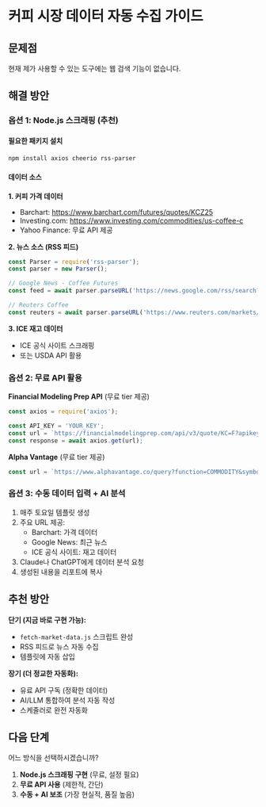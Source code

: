 # 커피 시장 데이터 자동 수집 가이드

## 문제점
현재 제가 사용할 수 있는 도구에는 웹 검색 기능이 없습니다.

## 해결 방안

### 옵션 1: Node.js 스크래핑 (추천)

#### 필요한 패키지 설치
```bash
npm install axios cheerio rss-parser
```

#### 데이터 소스

**1. 커피 가격 데이터**
- Barchart: https://www.barchart.com/futures/quotes/KCZ25
- Investing.com: https://www.investing.com/commodities/us-coffee-c
- Yahoo Finance: 무료 API 제공

**2. 뉴스 소스 (RSS 피드)**
```javascript
const Parser = require('rss-parser');
const parser = new Parser();

// Google News - Coffee Futures
const feed = await parser.parseURL('https://news.google.com/rss/search?q=coffee+futures');

// Reuters Coffee
const reuters = await parser.parseURL('https://www.reuters.com/markets/commodities/');
```

**3. ICE 재고 데이터**
- ICE 공식 사이트 스크래핑
- 또는 USDA API 활용

### 옵션 2: 무료 API 활용

**Financial Modeling Prep API** (무료 tier 제공)
```javascript
const axios = require('axios');

const API_KEY = 'YOUR_KEY';
const url = `https://financialmodelingprep.com/api/v3/quote/KC=F?apikey=${API_KEY}`;
const response = await axios.get(url);
```

**Alpha Vantage** (무료 tier 제공)
```javascript
const url = `https://www.alphavantage.co/query?function=COMMODITY&symbol=COFFEE&apikey=${API_KEY}`;
```

### 옵션 3: 수동 데이터 입력 + AI 분석

1. 매주 토요일 템플릿 생성
2. 주요 URL 제공:
   - Barchart: 가격 데이터
   - Google News: 최근 뉴스
   - ICE 공식 사이트: 재고 데이터
3. Claude나 ChatGPT에게 데이터 분석 요청
4. 생성된 내용을 리포트에 복사

## 추천 방안

**단기 (지금 바로 구현 가능):**
- `fetch-market-data.js` 스크립트 완성
- RSS 피드로 뉴스 자동 수집
- 템플릿에 자동 삽입

**장기 (더 정교한 자동화):**
- 유료 API 구독 (정확한 데이터)
- AI/LLM 통합하여 분석 자동 작성
- 스케줄러로 완전 자동화

## 다음 단계

어느 방식을 선택하시겠습니까?

1. **Node.js 스크래핑 구현** (무료, 설정 필요)
2. **무료 API 사용** (제한적, 간단)
3. **수동 + AI 보조** (가장 현실적, 품질 높음)

